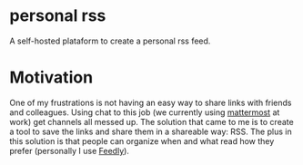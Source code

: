 # personal rss

A self-hosted plataform to create a personal rss feed.

# Motivation

One of my frustrations is not having an easy way to share links with friends and colleagues. Using chat to this job (we currently using [mattermost](https://mattermost.com) at work) get channels all messed up. The solution that came to me is to create a tool to save the links and share them in a shareable way: RSS. The plus in this solution is that people can organize when and what read how they prefer (personally I use [Feedly](https://feedly.com)).


